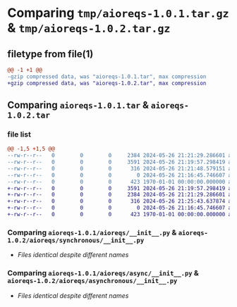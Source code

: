 # Comparing `tmp/aioreqs-1.0.1.tar.gz` & `tmp/aioreqs-1.0.2.tar.gz`

## filetype from file(1)

```diff
@@ -1 +1 @@
-gzip compressed data, was "aioreqs-1.0.1.tar", max compression
+gzip compressed data, was "aioreqs-1.0.2.tar", max compression
```

## Comparing `aioreqs-1.0.1.tar` & `aioreqs-1.0.2.tar`

### file list

```diff
@@ -1,5 +1,5 @@
--rw-r--r--   0        0        0     2384 2024-05-26 21:21:29.286601 aioreqs-1.0.1/aioreqs/__init__.py
--rw-r--r--   0        0        0     3591 2024-05-26 21:19:57.298419 aioreqs-1.0.1/aioreqs/async/__init__.py
--rw-r--r--   0        0        0      316 2024-05-26 21:21:48.579151 aioreqs-1.0.1/pyproject.toml
--rw-r--r--   0        0        0        0 2024-05-26 21:16:45.746607 aioreqs-1.0.1/README.md
--rw-r--r--   0        0        0      423 1970-01-01 00:00:00.000000 aioreqs-1.0.1/PKG-INFO
+-rw-r--r--   0        0        0     3591 2024-05-26 21:19:57.298419 aioreqs-1.0.2/aioreqs/asynchronous/__init__.py
+-rw-r--r--   0        0        0     2384 2024-05-26 21:21:29.286601 aioreqs-1.0.2/aioreqs/synchronous/__init__.py
+-rw-r--r--   0        0        0      316 2024-05-26 21:25:43.637874 aioreqs-1.0.2/pyproject.toml
+-rw-r--r--   0        0        0        0 2024-05-26 21:16:45.746607 aioreqs-1.0.2/README.md
+-rw-r--r--   0        0        0      423 1970-01-01 00:00:00.000000 aioreqs-1.0.2/PKG-INFO
```

### Comparing `aioreqs-1.0.1/aioreqs/__init__.py` & `aioreqs-1.0.2/aioreqs/synchronous/__init__.py`

 * *Files identical despite different names*

### Comparing `aioreqs-1.0.1/aioreqs/async/__init__.py` & `aioreqs-1.0.2/aioreqs/asynchronous/__init__.py`

 * *Files identical despite different names*

